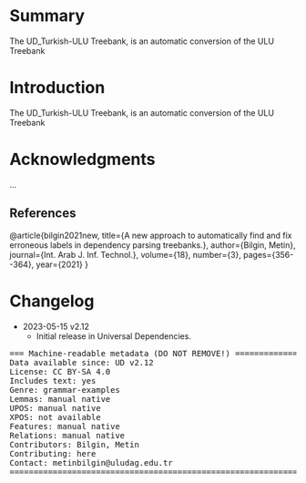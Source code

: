# Summary

The UD_Turkish-ULU Treebank, is an automatic conversion of the ULU Treebank


# Introduction

The UD_Turkish-ULU Treebank, is an automatic conversion of the ULU Treebank


# Acknowledgments

...

## References

@article{bilgin2021new,
  title={A new approach to automatically find and fix erroneous labels in dependency parsing treebanks.},
  author={Bilgin, Metin},
  journal={Int. Arab J. Inf. Technol.},
  volume={18},
  number={3},
  pages={356--364},
  year={2021}
}


# Changelog

* 2023-05-15 v2.12
  * Initial release in Universal Dependencies.


<pre>
=== Machine-readable metadata (DO NOT REMOVE!) ================================
Data available since: UD v2.12
License: CC BY-SA 4.0
Includes text: yes
Genre: grammar-examples
Lemmas: manual native
UPOS: manual native
XPOS: not available
Features: manual native
Relations: manual native
Contributors: Bilgin, Metin
Contributing: here
Contact: metinbilgin@uludag.edu.tr
===============================================================================
</pre>
